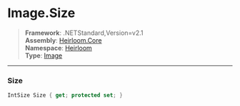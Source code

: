 # Image.Size

> **Framework**: .NETStandard,Version=v2.1  
> **Assembly**: [Heirloom.Core][0]  
> **Namespace**: [Heirloom][0]  
> **Type**: [Image][1]  

--------------------------------------------------------------------------------

### Size

```cs
IntSize Size { get; protected set; }
```

[0]: ../Heirloom.Core.md
[1]: Heirloom.Image.md
